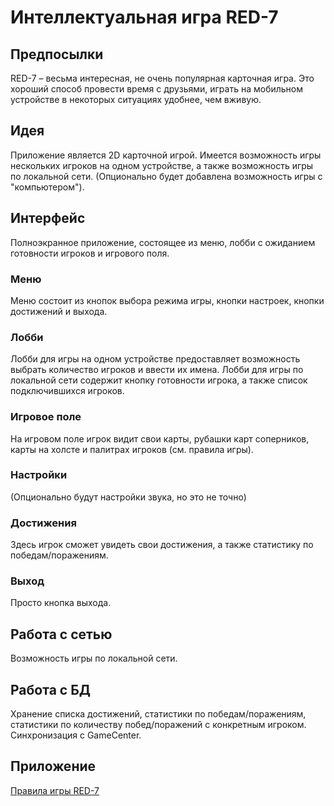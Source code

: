 # Интеллектуальная игра RED-7

## Предпосылки

RED-7 – весьма интересная, не очень популярная карточная игра. Это хороший способ провести время с друзьями, играть на мобильном устройстве в некоторых ситуациях удобнее, чем вживую.

## Идея

Приложение является 2D карточной игрой. Имеется возможность игры нескольких игроков на одном устройстве, а также возможность игры по локальной сети. (Опционально будет добавлена возможность игры с "компьютером").

## Интерфейс

Полноэкранное приложение, состоящее из меню, лобби с ожиданием готовности игроков и игрового поля.

### Меню

Меню состоит из кнопок выбора режима игры, кнопки настроек, кнопки достижений и выхода.

### Лобби

Лобби для игры на одном устройстве предоставляет возможность выбрать количество игроков и ввести их имена. Лобби для игры по локальной сети содержит кнопку готовности игрока, а также список подключившихся игроков.

### Игровое поле

На игровом поле игрок видит свои карты, рубашки карт соперников, карты на холсте и палитрах игроков (см. правила игры).

### Настройки

(Опционально будут настройки звука, но это не точно)

### Достижения

Здесь игрок сможет увидеть свои достижения, а также статистику по победам/поражениям.

### Выход

Просто кнопка выхода.

## Работа с сетью

Возможность игры по локальной сети.

## Работа с БД

Хранение списка достижений, статистики по победам/поражениям, статистики по количеству побед/поражений с конкретным игроком. Синхронизация с GameCenter.

## Приложение

[Правила игры RED-7](https://github.com/perveevm/iOS-RED-7/blob/master/Red7-rules.pdf)
